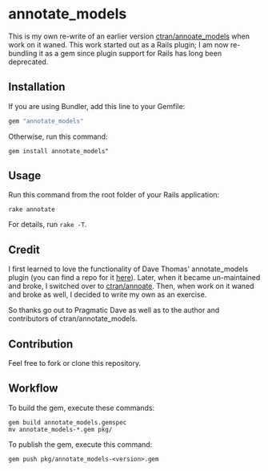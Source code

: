 # annotate_models

This is my own re-write of an earlier version [ctran/annoate_models](https://github.com/ctran/annotate_models) when
work on it waned.  This work started out as a Rails plugin; I am now re-bundling it as a gem since plugin support for Rails has
long been deprecated.

## Installation

If you are using Bundler, add this line to your Gemfile:

```ruby
gem "annotate_models"
```

Otherwise, run this command:

```
gem install annotate_models"
```

## Usage

Run this command from the root folder of your Rails application:

```
rake annotate
```

For details, run ```rake -T```.

## Credit

I first learned to love the functionality of Dave Thomas' annotate_models plugin (you can find a repo for it
[here](https://github.com/alsemyonov/annotate_models)).  Later, when it became un-maintained and broke, I switched over to
[ctran/annoate](https://github.com/ctran/annotate_models).  Then, when work on it waned and broke as well, I decided to write my own
as an exercise.

So thanks go out to Pragmatic Dave as well as to the author and contributors of ctran/annotate_models.

## Contribution

Feel free to fork or clone this repository.

## Workflow

To build the gem, execute these commands:

```
gem build annotate_models.gemspec
mv annotate_models-*.gem pkg/
```

To publish the gem, execute this command:

```
gem push pkg/annotate_models-<version>.gem
```
